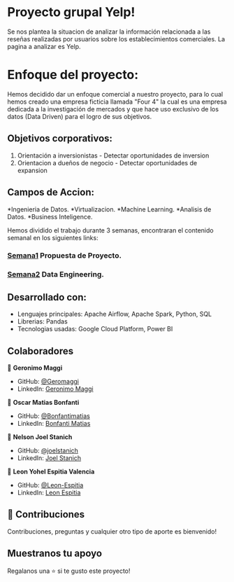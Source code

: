 # Proyecto grupal Yelp!

Se nos plantea la situacion de analizar la información relacionada a las reseñas realizadas por usuarios sobre los establecimientos comerciales. La pagina a analizar es Yelp.

# Enfoque del proyecto:
Hemos decidido dar un enfoque comercial a nuestro proyecto, para lo cual hemos creado una empresa ficticia llamada "Four 4" la cual es una empresa dedicada a la investigación de mercados y que hace uso exclusivo de los datos (Data Driven) para el logro de sus objetivos. 

## Objetivos corporativos:
1. Orientación a inversionistas - Detectar oportunidades de inversion
2. Orientacion a dueños de negocio - Detectar oportunidades de expansion

## Campos de Accion:
*Ingenieria de Datos.
*Virtualizacion.
*Machine Learning.
*Analisis de Datos.
*Business Inteligence.


Hemos dividido el trabajo durante 3 semanas, encontraran el contenido semanal en los siguientes links:<br>
### [Semana1](https://github.com/Leon-Espitia/Yelp_PGrupal_11/tree/main/Semana%201) Propuesta de Proyecto.<br>
### [Semana2](https://github.com/Leon-Espitia/Yelp_PGrupal_11/tree/before-main/Semana%202) Data Engineering.<br>

## Desarrollado con:

- Lenguajes principales: Apache Airflow, Apache Spark, Python, SQL
- Librerias: Pandas
- Tecnologias usadas: Google Cloud Platform, Power BI

## Colaboradores

👤 **Geronimo Maggi**

- GitHub: [@Geromaggi](https://github.com/Geromaggi)
- LinkedIn: [Geronimo Maggi](https://www.linkedin.com/in/geronimo-maggi-data-scientist)

👤 **Oscar Matias Bonfanti**

- GitHub: [@Bonfantimatias](https://github.com/Bonfantimatias)
- LinkedIn: [Bonfanti Matias](https://linkedin.com/in/matiasbonfanti)

👤 **Nelson Joel Stanich**

- GitHub: [@joelstanich](https://github.com/joelstanich)
- LinkedIn: [Joel Stanich](https://linkedin.com/in/joelstanich)

👤 **Leon Yohel Espitia Valencia**

- GitHub: [@Leon-Espitia](https://github.com/Leon-Espitia)
- LinkedIn: [Leon Espitia](https://www.linkedin.com/in/leon-espitia/)

## 🤝 Contribuciones

Contribuciones, preguntas y cualquier otro tipo de aporte es bienvenido!


## Muestranos tu apoyo

Regalanos una ⭐️ si te gusto este proyecto!
